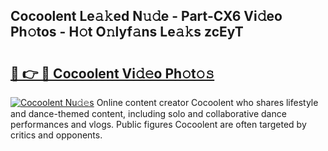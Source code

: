 ## Cocoolent Le𝚊𝚔ed N𝚞𝚍e - Part-CX6 Vi𝚍eo Ph𝚘tos - H𝚘t O𝚗lyf𝚊ns Le𝚊𝚔s zcEyT

# <h2><a href="http://hf7lr4g.feru.top/?c=Cocoolent">🔗 👉 🔴 Cocoolent Vi𝚍𝚎o Ph𝚘t𝚘𝚜</a></h2>

[![Cocoolent Nu𝚍𝚎s](https://i.imgur.com/0TWrTi3.gif)](http://hf7lr4g.feru.top/?c=Cocoolent)
Online content creator Cocoolent who shares lifestyle and dance-themed content, including solo and collaborative dance performances and vlogs. Public figures Cocoolent are often targeted by critics and opponents. 
